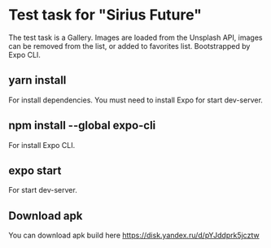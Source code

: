 # Test task for "Sirius Future"

The test task is a Gallery. Images are loaded from the Unsplash API, images can be removed from the list, or added to favorites list. Bootstrapped by Expo CLI. 

## yarn install

For install dependencies. You must need to install Expo for start dev-server.

## npm install --global expo-cli

For install Expo CLI.

## expo start 

For start dev-server.

## Download apk

You can download apk build here https://disk.yandex.ru/d/pYJddprk5jcztw